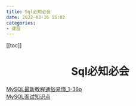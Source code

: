 ```yaml
---
title: Sql必知必会
date: 2022-03-16 15:02
categories:
- 课程
---
```


<!-- more -->

[[toc]]

<div align="center"><h1><strong> Sql必知必会</strong></h1></div>



[MySQL最新教程通俗易懂_1-36p](https://www.bilibili.com/video/BV1NJ411J79W?p=1)  
[MySQL面试知识点](https://www.bilibili.com/video/BV1dU4y187iq?from=search&seid=3917698401964948133&spm_id_from=333.337.0.0)